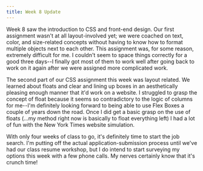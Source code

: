 ```yaml
---
title: Week 8 Update
---
```


Week 8 saw the introduction to CSS and front-end design. Our first assignment wasn't at all layout-involved yet; we were coached on text, color, and size-related concepts without having to know how to format multiple objects next to each other. This assignment was, for some reason, extremely difficult for me. I couldn't seem to space things correctly for a good three days--I finally got most of them to work well after going back to work on it again after we were assigned more complicated work.

The second part of our CSS assignment this week was layout related. We learned about floats and clear and lining up boxes in an aesthetically pleasing enough manner that it'd work on a website. I struggled to grasp the concept of float because it seems so contradictory to the logic of columns for me--I'm definitely looking forward to being able to use Flex Boxes a couple of years down the road. Once I did get a basic grasp on the use of floats (...my method right now is basically to float everything left) I had a lot of fun with the New York Times website simulation.

With only four weeks of class to go, it's definitely time to start the job search. I'm putting off the actual application-submission process until we've had our class resume workshop, but I do intend to start surveying my options this week with a few phone calls. My nerves certainly know that it's crunch time!